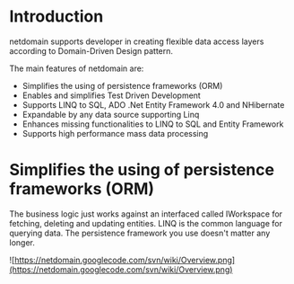 # Introduction #

netdomain supports developer in creating flexible data access layers according to Domain-Driven Design pattern.

The main features of netdomain are:
  * Simplifies the using of persistence frameworks (ORM)
  * Enables and simplifies Test Driven Development
  * Supports LINQ to SQL, ADO .Net Entity Framework 4.0 and NHibernate
  * Expandable by any data source supporting Linq
  * Enhances missing functionalities to LINQ to SQL and Entity Framework
  * Supports high performance mass data processing

# Simplifies the using of persistence frameworks (ORM) #

The business logic just works against an interfaced called IWorkspace for fetching, deleting and updating entities. LINQ is the common language for querying data.
The persistence framework you use doesn't matter any longer.

![https://netdomain.googlecode.com/svn/wiki/Overview.png](https://netdomain.googlecode.com/svn/wiki/Overview.png)